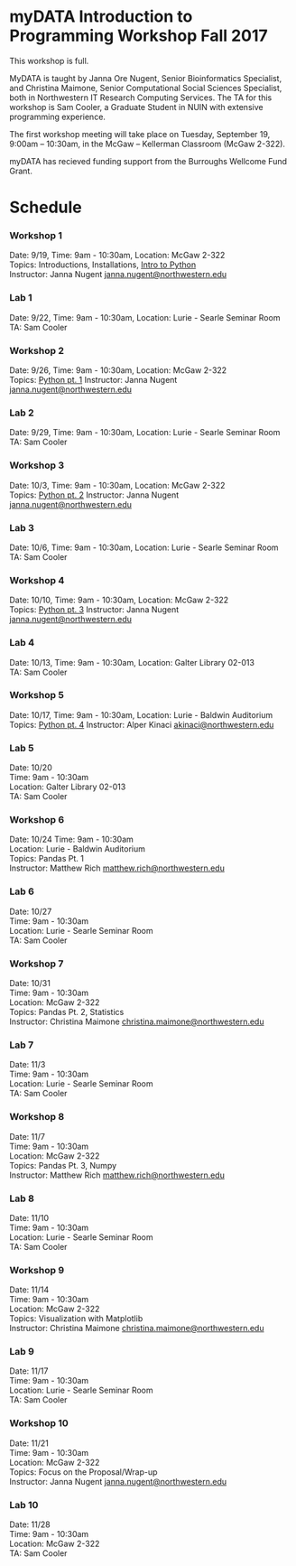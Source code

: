 # myDATA Introduction to Programming Workshop Fall 2017
 
This workshop is full.

MyDATA is taught by Janna Ore Nugent, Senior Bioinformatics Specialist, and Christina Maimone, Senior Computational Social Sciences Specialist, both in Northwestern IT Research Computing Services.  The TA for this workshop is Sam Cooler, a Graduate Student in NUIN with extensive programming experience.

The first workshop meeting will take place on Tuesday, September 19, 9:00am – 10:30am, in the McGaw – Kellerman Classroom (McGaw 2-322). 

myDATA has recieved funding support from the Burroughs Wellcome Fund Grant. 

# Schedule

### Workshop 1  
Date: 9/19, Time: 9am - 10:30am, Location: McGaw 2-322  
Topics:  Introductions, Installations, [Intro to Python](https://github.com/nuitrcs/pythonworkshops/tree/master/intropython/Part_1)  
Instructor: Janna Nugent janna.nugent@northwestern.edu  

### Lab 1
Date: 9/22, Time: 9am - 10:30am, Location: Lurie - Searle Seminar Room  
TA: Sam Cooler  

### Workshop 2
Date: 9/26, Time: 9am - 10:30am, Location: McGaw 2-322  
Topics:  [Python pt. 1](https://github.com/nuitrcs/pythonworkshops/tree/master/intropython/Part_1) 
Instructor: Janna Nugent janna.nugent@northwestern.edu  

### Lab 2
Date: 9/29, Time: 9am - 10:30am, Location: Lurie - Searle Seminar Room  
TA: Sam Cooler  

### Workshop 3
Date: 10/3, Time: 9am - 10:30am, Location: McGaw 2-322  
Topics:  [Python pt. 2](https://github.com/nuitrcs/pythonworkshops/tree/master/intropython/Part_2)
Instructor: Janna Nugent janna.nugent@northwestern.edu  

### Lab 3
Date: 10/6, Time: 9am - 10:30am, Location: Lurie - Searle Seminar Room  
TA: Sam Cooler  

### Workshop 4
Date: 10/10, Time: 9am - 10:30am, Location: McGaw 2-322  
Topics:  [Python pt. 3](https://github.com/nuitrcs/pythonworkshops/tree/master/intropython/Part_3)
Instructor: Janna Nugent janna.nugent@northwestern.edu  

### Lab 4
Date: 10/13, Time: 9am - 10:30am, Location: Galter Library 02-013  
TA: Sam Cooler  

### Workshop 5
Date: 10/17, Time: 9am - 10:30am, Location: Lurie - Baldwin Auditorium  
Topics:  [Python pt. 4](https://github.com/nuitrcs/pythonworkshops/tree/master/intropython/Part_4)
Instructor: Alper Kinaci akinaci@northwestern.edu  

### Lab 5
Date: 10/20  
Time: 9am - 10:30am  
Location: Galter Library 02-013  
TA: Sam Cooler  

### Workshop 6
Date: 10/24 
Time: 9am - 10:30am  
Location: Lurie - Baldwin Auditorium  
Topics: Pandas Pt. 1  
Instructor: Matthew Rich matthew.rich@northwestern.edu  

### Lab 6
Date: 10/27  
Time: 9am - 10:30am  
Location: Lurie - Searle Seminar Room  
TA: Sam Cooler

### Workshop 7  
Date: 10/31  
Time: 9am - 10:30am  
Location: McGaw 2-322  
Topics:  Pandas Pt. 2, Statistics  
Instructor: Christina Maimone christina.maimone@northwestern.edu  

### Lab 7
Date: 11/3  
Time: 9am - 10:30am  
Location: Lurie - Searle Seminar Room  
TA: Sam Cooler 

### Workshop 8  
Date: 11/7  
Time: 9am - 10:30am  
Location: McGaw 2-322  
Topics:  Pandas Pt. 3, Numpy  
Instructor: Matthew Rich matthew.rich@northwestern.edu  

### Lab 8
Date: 11/10  
Time: 9am - 10:30am  
Location: Lurie - Searle Seminar Room  
TA: Sam Cooler 

### Workshop 9
Date: 11/14  
Time: 9am - 10:30am  
Location: McGaw 2-322  
Topics:  Visualization with Matplotlib   
Instructor: Christina Maimone christina.maimone@northwestern.edu  

### Lab 9
Date: 11/17  
Time: 9am - 10:30am  
Location: Lurie - Searle Seminar Room  
TA: Sam Cooler 

### Workshop 10
Date: 11/21  
Time: 9am - 10:30am  
Location: McGaw 2-322  
Topics:  Focus on the Proposal/Wrap-up     
Instructor: Janna Nugent janna.nugent@northwestern.edu  

### Lab 10
Date: 11/28  
Time: 9am - 10:30am  
Location: McGaw 2-322   
TA: Sam Cooler 
